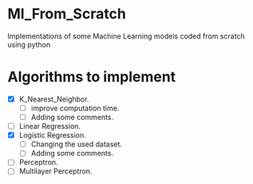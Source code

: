 # Ml_From_Scratch
Implementations of some Machine Learning models coded from scratch using python

# Algorithms to implement
- [x] K_Nearest_Neighbor.
    - [ ] improve computation time.
    - [ ] Adding some comments.
- [ ] Linear Regression.
- [x] Logistic Regression.
    - [ ] Changing the used dataset.
    - [ ] Adding some comments.
- [ ] Perceptron.
- [ ] Multilayer Perceptron.
